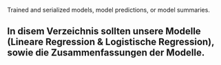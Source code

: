 Trained and serialized models, model predictions, or model summaries.
## In disem Verzeichnis sollten unsere Modelle (Lineare Regression & Logistische Regression), sowie die Zusammenfassungen der Modelle.